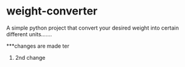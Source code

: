 # weight-converter
A simple python project that convert your desired weight into certain different units.......

***changes are made ter
1. 2nd change
